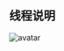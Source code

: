 ## 线程说明

![avatar](https://img-blog.csdnimg.cn/20181104210143126.png?x-oss-process=image/watermark,type_ZmFuZ3poZW5naGVpdGk,shadow_10,text_aHR0cHM6Ly9ibG9nLmNzZG4ubmV0L0trXzAxMTEwMDAxQg==,size_16,color_FFFFFF,t_70)

